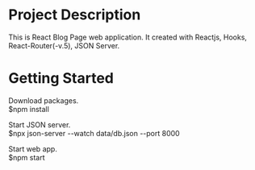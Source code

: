 # Project Description
This is React Blog Page web application. It created with Reactjs, Hooks, React-Router(-v.5), JSON Server.

# Getting Started 

Download packages.\
$npm install

Start JSON server.\
$npx json-server --watch data/db.json --port 8000

Start web app.\
$npm start

